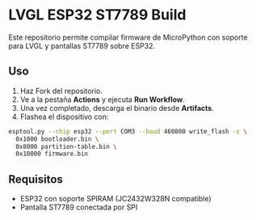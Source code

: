 # LVGL ESP32 ST7789 Build

Este repositorio permite compilar firmware de MicroPython con soporte para LVGL y pantallas ST7789 sobre ESP32.

## Uso

1. Haz Fork del repositorio.
2. Ve a la pestaña **Actions** y ejecuta **Run Workflow**.
3. Una vez completado, descarga el binario desde **Artifacts**.
4. Flashea el dispositivo con:

```bash
esptool.py --chip esp32 --port COM3 --baud 460800 write_flash -z \
  0x1000 bootloader.bin \
  0x8000 partition-table.bin \
  0x10000 firmware.bin
```

## Requisitos

- ESP32 con soporte SPIRAM (JC2432W328N compatible)
- Pantalla ST7789 conectada por SPI
